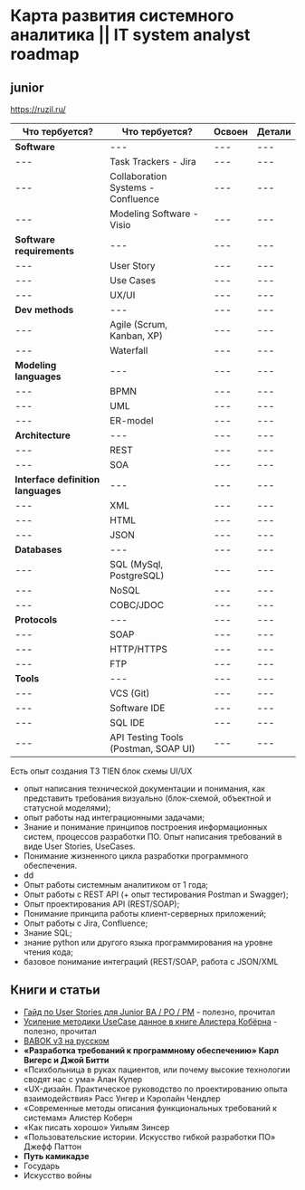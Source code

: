 # Карта развития системного аналитика || IT system analyst roadmap



## junior

https://ruzil.ru/

|Что тербуется?|Что тербуется?|Освоен |Детали|
|----------|-----------|-----------|------------|
|**Software**|---|---|---|
|---|Task Trackers - Jira|---|---|
|---|Collaboration Systems - Confluence|---|---|
|---|Modeling Software - Visio|---|---|
|**Software requirements**|---|---|---|
|---|User Story|---|---|
|---|Use Cases|---|---|
|---|UX/UI|---|---|
|**Dev methods**|---|---|---|
|---|Agile (Scrum, Kanban, XP)|---|---|
|---|Waterfall|---|---|
|**Modeling languages**|---|---|---|
|---|BPMN|---|---|
|---|UML|---|---|
|---|ER-model|---|---|
|**Architecture**|---|---|---|
|---|REST|---|---|
|---|SOA|---|---|
|**Interface definition languages**|---|---|---|
|---|XML|---|---|
|---|HTML|---|---|
|---|JSON|---|---|
|**Databases**|---|---|---|
|---|SQL (MySql, PostgreSQL)|---|---|
|---|NoSQL|---|---|
|---|COBC/JDOC|---|---|
|**Protocols**|---|---|---|
|---|SOAP|---|---|
|---|HTTP/HTTPS|---|---|
|---|FTP|---|---|
|**Tools**|---|---|---|
|---|VCS (Git)|---|---|
|---|Software IDE|---|---|
|---|SQL IDE|---|---|
|---|API Testing Tools (Postman, SOAP UI)|---|---|


Есть опыт создания ТЗ TIEN
блок схемы
UI/UX

- опыт написания технической документации и понимания, как представить требования визуально (блок-схемой, объектной и статусной моделями);
- опыт работы над интеграционными задачами;
- Знание и понимание принципов построения информационных систем, процессов разработки ПО. Опыт написания требований в виде User Stories, UseCases.
- Понимание жизненного цикла разработки программного обеспечения. 
- dd
- Опыт работы системным аналитиком от 1 года;
- Опыт работы с REST API (+ опыт тестирования Postman и Swagger);
- Опыт проектирования API (REST/SOAP);
- Понимание принципа работы клиент-серверных приложений;
- Опыт работы с Jira, Confluence;
- Знание SQL;
- знание python или другого языка программирования на уровне чтения кода;
- базовое понимание интеграций (REST/SOAP, работа с JSON/XML


## Книги и статьи

- [Гайд по User Stories для Junior BA / PO / PM](https://habr.com/ru/post/577420/) - полезно, прочитал
- [Усиление методики UseCase данное в книге Алистера Кобёрна](https://habr.com/ru/post/468267/) - полезно, прочитал
- [BABOK v3 на русском](https://analytics.infozone.pro/babok/chapters-of-babok-version-3/)
- **«Разработка требований к программному обеспечению» Карл Вигерс и Джой Битти**
- «Психбольница в руках пациентов, или почему высокие технологии сводят нас с ума» Алан Купер
- «UX-дизайн. Практическое руководство по проектированию опыта взаимодействия» Расс Унгер и Кэролайн Чендлер
- «Современные методы описания функциональных требований к системам» Алистер Коберн
- «Как писать хорошо» Уильям Зинсер
- «Пользовательские истории. Искусство гибкой разработки ПО» Джефф Паттон
- **Путь камикадзе**
- Государь
- Искусство войны


